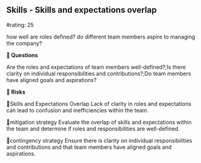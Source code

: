 

## Skills - Skills and expectations overlap

#rating: 25


how well are roles defined? do different team members aspire to managing the company?

**💭 Questions**

Are the roles and expectations of team members well-defined?;Is there clarity on individual responsibilities and contributions?;Do team members have aligned goals and aspirations?

**🚨 Risks**

🚨Skills and Expectations Overlap
Lack of clarity in roles and expectations can lead to confusion and inefficiencies within the team.

🚨mitigation strategy
Evaluate the overlap of skills and expectations within the team and determine if roles and responsibilities are well-defined.

🚨contingency strategy
Ensure there is clarity on individual responsibilities and contributions and that team members have aligned goals and aspirations.




